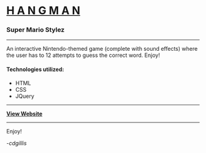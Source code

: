 # [H  A  N  G  M  A  N](https://cdgillis.github.io/word-guess-game/)
### Super Mario Stylez

---

An interactive Nintendo-themed game (complete with sound effects) where the user has to 12 attempts to guess the correct word. Enjoy!

#### Technologies utilized: 

* HTML 
* CSS
* JQuery

---

**[View Website](https://cdgillis.github.io/word-guess-game/)**

---

Enjoy!

-*cdgillis*

